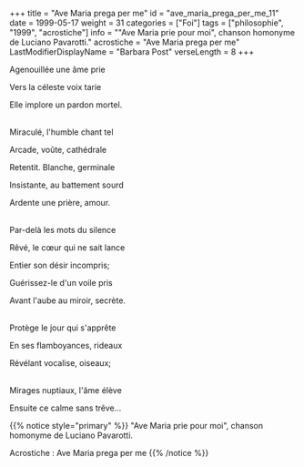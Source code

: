 +++
title = "Ave Maria prega per me"
id = "ave_maria_prega_per_me_11"
date = 1999-05-17
weight = 31
categories = ["Foi"]
tags = ["philosophie", "1999", "acrostiche"]
info = "\"Ave Maria prie pour moi\", chanson homonyme de Luciano Pavarotti."
acrostiche = "Ave Maria prega per me"
LastModifierDisplayName = "Barbara Post"
verseLength = 8
+++

Agenouillée une âme prie

Vers la céleste voix tarie

Elle implore un pardon mortel.

 \
Miraculé, l'humble chant tel

Arcade, voûte, cathédrale

Retentit. Blanche, germinale

Insistante, au battement sourd

Ardente une prière, amour.

 \
Par-delà les mots du silence

Rêvé, le cœur qui ne sait lance

Entier son désir incompris;

Guérissez-le d'un voile pris

Avant l'aube au miroir, secrète.

 \
Protège le jour qui s'apprête

En ses flamboyances, rideaux

Révélant vocalise, oiseaux;

 \
Mirages nuptiaux, l'âme élève

Ensuite ce calme sans trêve...

{{% notice style="primary" %}}
\"Ave Maria prie pour moi\", chanson homonyme de Luciano Pavarotti.

Acrostiche : Ave Maria prega per me
{{% /notice %}}
